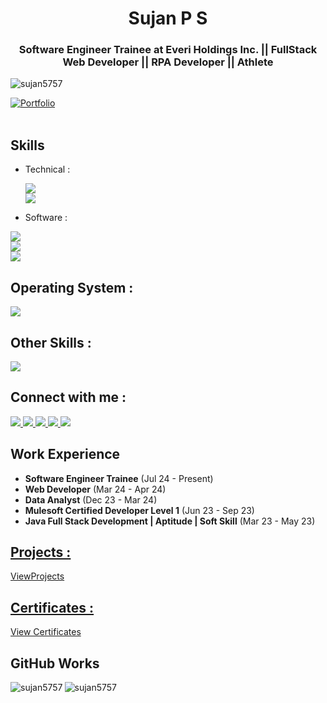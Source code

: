 <h1 align="center">Sujan P S</h1>
<h3 align="center">Software Engineer Trainee at Everi Holdings Inc. || FullStack Web Developer || RPA Developer || Athlete </h3>

<p align="left"> <img src="https://komarev.com/ghpvc/?username=sujan5757&label=Profile%20views&color=0e75b6&style=flat" alt="sujan5757" /> </p>

[![Portfolio](https://img.shields.io/badge/PersonalWebsite-blue)](https://sujanpsportfolio.netlify.app/) <br> <br> 


## Skills

- Technical :
  <p>
  <a>
    <img src="https://go-skill-icons.vercel.app/api/icons?i=html,css,js,angular,dotnet,electron,sqlserver" />
    <br>
    <img src="https://go-skill-icons.vercel.app/api/icons?i=cs,c,java,mysql,python,typescript,sqlite,bootstrap" />

  </a>
</p>



- Software :
<p>
    <a>
          <img src="https://go-skill-icons.vercel.app/api/icons?i=github,git,postman,azuredevops,,swagger"/>
    </a>
  <br>
    <a>
          <img src="https://go-skill-icons.vercel.app/api/icons?i=vscode,visualstudio,canva,eclipse,jupyter"/>
  </a>
  <br>
      <a>
          <img src="https://go-skill-icons.vercel.app/api/icons?i=ubuntu,netlify,figma,codepen"/>
  </a>
</p>

## Operating System :

<p>
    <a>
          <img src="https://go-skill-icons.vercel.app/api/icons?i=windows,linux" />
  </a>
</p>

## Other Skills :
<p>
    <a>
          <img src="https://go-skill-icons.vercel.app/api/icons?i=excel,powerpoint,word" />
  </a>
</p>

## Connect with me :

<p>
    <a href="https://www.linkedin.com/in/sujan-p-s-4a0415225/">
          <img src="https://go-skill-icons.vercel.app/api/icons?i=linkedin" />
  </a>
     <a href="mailto:sujanmayra6362@gmail.com">
          <img src="https://go-skill-icons.vercel.app/api/icons?i=gmail" />
  </a>
     <a href="https://twitter.com/Sujan_____">
          <img src="https://go-skill-icons.vercel.app/api/icons?i=x" />
  </a>
     <a href="">
          <img src="https://go-skill-icons.vercel.app/api/icons?i=instagram" />
  </a>
       <a href="">
          <img src="https://go-skill-icons.vercel.app/api/icons?i=discord" />
  </a>
</p>



## Work Experience

<ul>
  <li> <b>Software Engineer Trainee</b> (Jul 24 - Present)</li>
  <li> <b>Web Developer</b> (Mar 24 - Apr 24)</li>
  <li> <b>Data Analyst</b> (Dec 23 - Mar 24)</li>
  <li> <b>Mulesoft Certified Developer Level 1</b> (Jun 23 - Sep 23)</li>
  <li> <b>Java Full Stack Development | Aptitude | Soft Skill</b> (Mar 23 - May 23)</li>
</ul>



## [Projects :](https://projectstorage.netlify.app/)

[ViewProjects](https://projectstorage.netlify.app/?)

## [Certificates :](https://www.linkedin.com/in/sujan-p-s-4a0415225/details/certifications/)

[View Certificates](https://www.linkedin.com/in/sujan-p-s-4a0415225/details/certifications/)

## GitHub Works

<p><img align="left" src="https://github-readme-stats.vercel.app/api/top-langs?username=sujan5757&show_icons=true&locale=en&layout=compact" alt="sujan5757" /></p>

<p><img align="center" src="https://github-readme-streak-stats.herokuapp.com/?user=sujan5757&" alt="sujan5757" /></p>

